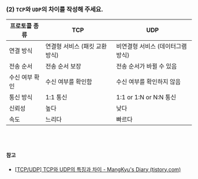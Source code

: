 ### (2) `TCP`와 `UDP`의 차이를 작성해 주세요.
| 프로토콜 종류 | TCP | UDP |
| --- | --- | --- |
| 연결 방식 | 연결형 서비스 (패킷 교환 방식) | 비연결형 서비스 (데이터그램 방식)  |
| 전송 순서 | 전송 순서 보장 | 전송 순서가 바뀔 수 있음 |
| 수신 여부 확인 | 수신 여부를 확인함 | 수신 여부를 확인하지 않음 |
| 통신 방식 | 1:1 통신 | 1:1 or 1:N or N:N 통신 |
| 신뢰성 | 높다 | 낮다 |
| 속도 | 느리다 | 빠르다 |

<br/>
<br/>

#### 참고
- [[TCP/UDP] TCP와 UDP의 특징과 차이 - MangKyu's Diary (tistory.com)](https://mangkyu.tistory.com/15)
